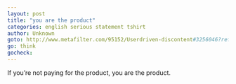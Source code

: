 ```yaml
---
layout: post
title: "you are the product"
categories: english serious statement tshirt
author: Unknown
goto: http://www.metafilter.com/95152/Userdriven-discontent#3256046?ref=speak.junglestar.org
go: think
gocheck:
---
```

If you’re not paying for the product, you are the product.
